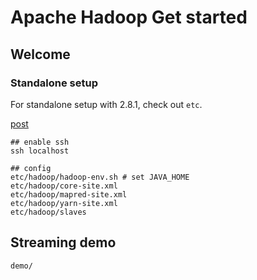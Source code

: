 # Apache Hadoop Get started

## Welcome

### Standalone setup
For standalone setup with 2.8.1, check out ```etc```.

[post](http://blog.chatbot.io/development/2017/07/31/hadoop-get-started/)

```
## enable ssh
ssh localhost

## config
etc/hadoop/hadoop-env.sh # set JAVA_HOME
etc/hadoop/core-site.xml
etc/hadoop/mapred-site.xml
etc/hadoop/yarn-site.xml
etc/hadoop/slaves
```

## Streaming demo
```
demo/
```
